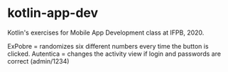 # kotlin-app-dev
Kotlin's exercises for Mobile App Development class at IFPB, 2020.

ExPobre = randomizes six different numbers every time the button is clicked.
Autentica = changes the activity view if login and passwords are correct (admin/1234)
